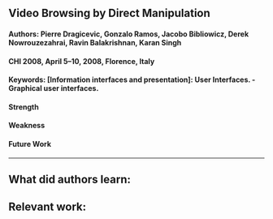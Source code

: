 ## Video Browsing by Direct Manipulation

#### Authors: Pierre Dragicevic, Gonzalo Ramos, Jacobo Bibliowicz, Derek Nowrouzezahrai, Ravin Balakrishnan, Karan Singh
#### CHI 2008, April 5–10, 2008, Florence, Italy
#### Keywords: [Information interfaces and presentation]: User Interfaces. - Graphical user interfaces.

#### Strength
#### Weakness
#### Future Work
---
**What did authors learn:**
-
**Relevant work:**
-
